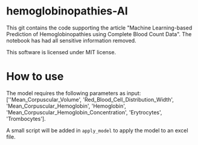 # hemoglobinopathies-AI


This git contains the code supporting the article "Machine Learning-based Prediction of Hemoglobinopathies using Complete Blood Count Data". The notebook has had all sensitive information removed.

This software is licensed under MIT license.

# How to use
The model requires the following parameters as input: [''Mean_Corpuscular_Volume', 'Red_Blood_Cell_Distribution_Width', 'Mean_Corpuscular_Hemoglobin', 
                    'Hemoglobin', 'Mean_Corpuscular_Hemoglobin_Concentration', 'Erytrocytes', 'Trombocytes'].

A small script will be added in `apply_model` to apply the model to an excel file. 
